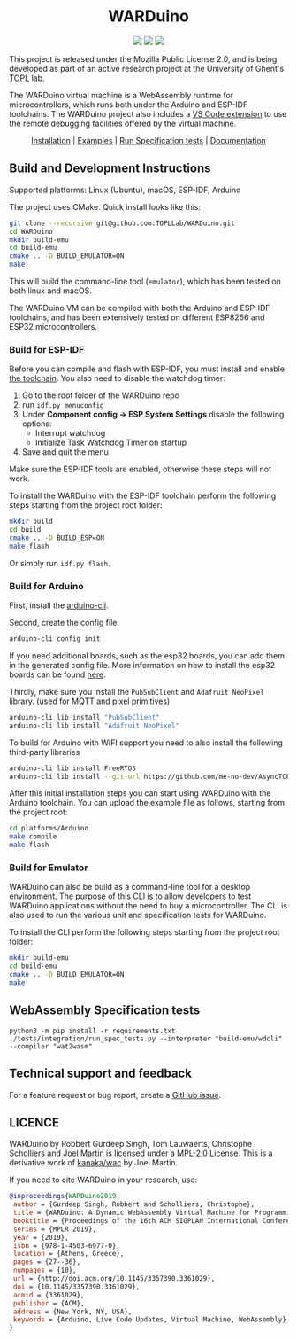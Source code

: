 <h1 align="center">WARDuino</h1>

<p align="center">
  <a href="https://github.com/TOPLLab/WARDuino/actions/workflows/compile.yml"><img src="https://github.com/TOPLLab/WARDuino/actions/workflows/compile.yml/badge.svg"></a>
  <a href="https://github.com/TOPLLab/WARDuino/actions/workflows/test.yml"><img src="https://github.com/TOPLLab/WARDuino/actions/workflows/test.yml/badge.svg"></a>
  <a href="https://github.com/TOPLLab/WARDuino/blob/cleanup/LICENSE"><img src="https://img.shields.io/badge/License-MPL_2.0-blue.svg"></a>
</p>

This project is released under the Mozilla Public License 2.0, and is being developed as part of an active research project at the University of Ghent's [TOPL](https://github.com/TOPLLab) lab.

The WARDuino virtual machine is a WebAssembly runtime for microcontrollers, which runs both under the Arduino and ESP-IDF toolchains.
The WARDuino project also includes a [VS Code extension](https://github.com/TOPLLab/WARDuino-VSCode) to use the remote debugging facilities offered by the virtual machine.

<p align="center">
  <a href="./README.md#build-and-development-instructions">Installation</a> | <a href="./examples/">Examples</a> | <a href="./README.md#webassembly-specification-tests">Run Specification tests</a> | <a href="./documentation/">Documentation</a>
</p>

## Build and Development Instructions

Supported platforms: Linux (Ubuntu), macOS, ESP-IDF, Arduino

The project uses CMake. Quick install looks like this:

```bash
git clone --recursive git@github.com:TOPLLab/WARDuino.git
cd WARDuino
mkdir build-emu
cd build-emu
cmake .. -D BUILD_EMULATOR=ON
make
```

This will build the command-line tool (`emulator`), which has been tested on both linux and macOS.

The WARDuino VM can be compiled with both the Arduino and ESP-IDF toolchains, and has been extensively tested on different ESP8266 and ESP32 microcontrollers.

### Build for ESP-IDF

Before you can compile and flash with ESP-IDF, you must install and enable [the toolchain](https://docs.espressif.com/projects/esp-idf/en/latest/esp32/get-started/linux-macos-setup.html).
You also need to disable the watchdog timer:

1. Go to the root folder of the WARDuino repo
2. run `idf.py menuconfig`
3. Under **Component config → ESP System Settings** disable the following options:
   - Interrupt watchdog
   - Initialize Task Watchdog Timer on startup
4. Save and quit the menu

Make sure the ESP-IDF tools are enabled, otherwise these steps will not work.

To install the WARDuino with the ESP-IDF toolchain perform the following steps starting from the project root folder:

```bash
mkdir build
cd build
cmake .. -D BUILD_ESP=ON
make flash
```

Or simply run `idf.py flash`.

### Build for Arduino

First, install the [arduino-cli](https://arduino.github.io/arduino-cli/0.21/installation/).

Second, create the config file:

```bash
arduino-cli config init
```

If you need additional boards, such as the esp32 boards, you can add them in the generated config file. More information on how to install the esp32 boards can be found <a href="./documentation/InstallArduinoESP32.md">here</a>.

Thirdly, make sure you install the `PubSubClient` and `Adafruit NeoPixel` library. (used for MQTT and pixel primitives)

```bash
arduino-cli lib install "PubSubClient"
arduino-cli lib install "Adafruit NeoPixel"
```

To build for Arduino with WIFI support you need to also install the following third-party libraries

```bash
arduino-cli lib install FreeRTOS
arduino-cli lib install --git-url https://github.com/me-no-dev/AsyncTCP.git
```

After this initial installation steps you can start using WARDuino with the Arduino toolchain.
You can upload the example file as follows, starting from the project root:

```bash
cd platforms/Arduino
make compile
make flash
```

### Build for Emulator

WARDuino can also be build as a command-line tool for a desktop environment.
The purpose of this CLI is to allow developers to test WARDuino applications without the need to buy a microcontroller.
The CLI is also used to run the various unit and specification tests for WARDuino.

To install the CLI perform the following steps starting from the project root folder:

```bash
mkdir build-emu
cd build-emu
cmake .. -D BUILD_EMULATOR=ON
make
```

## WebAssembly Specification tests

```shell
python3 -m pip install -r requirements.txt
./tests/integration/run_spec_tests.py --interpreter "build-emu/wdcli" --compiler "wat2wasm"
```

## Technical support and feedback

For a feature request or bug report, create a [GitHub issue](https://github.com/TOPLLab/WARDuino/issues).

## LICENCE

WARDuino by Robbert Gurdeep Singh, Tom Lauwaerts, Christophe Scholliers and Joel Martin is licensed under a [MPL-2.0 License](./LICENSE).
This is a derivative work of [kanaka/wac](https://github.com/kanaka/wac) by Joel Martin.

If you need to cite WARDuino in your research, use:

```bibtex
@inproceedings{WARDuino2019,
 author = {Gurdeep Singh, Robbert and Scholliers, Christophe},
 title = {WARDuino: A Dynamic WebAssembly Virtual Machine for Programming Microcontrollers},
 booktitle = {Proceedings of the 16th ACM SIGPLAN International Conference on Managed Programming Languages and Runtimes},
 series = {MPLR 2019},
 year = {2019},
 isbn = {978-1-4503-6977-0},
 location = {Athens, Greece},
 pages = {27--36},
 numpages = {10},
 url = {http://doi.acm.org/10.1145/3357390.3361029},
 doi = {10.1145/3357390.3361029},
 acmid = {3361029},
 publisher = {ACM},
 address = {New York, NY, USA},
 keywords = {Arduino, Live Code Updates, Virtual Machine, WebAssembly},
}
```

